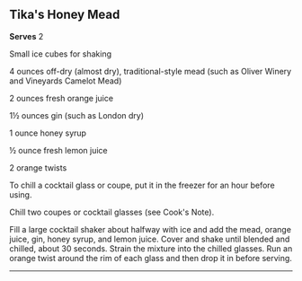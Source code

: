 ﻿## Tika's Honey Mead

**Serves** 2

Small ice cubes for shaking

4 ounces off-dry (almost dry), traditional-style mead (such as Oliver Winery and Vineyards Camelot Mead)

2 ounces fresh orange juice

1½ ounces gin (such as London dry)

1 ounce honey syrup

½ ounce fresh lemon juice

2 orange twists

To chill a cocktail glass or coupe, put it in the freezer for an hour before using.

Chill two coupes or cocktail glasses (see Cook's Note).

Fill a large cocktail shaker about halfway with ice and add the mead, orange juice, gin, honey syrup, and lemon juice. Cover and shake until blended and chilled, about 30 seconds. Strain the mixture into the chilled glasses. Run an orange twist around the rim of each glass and then drop it in before serving.

---

